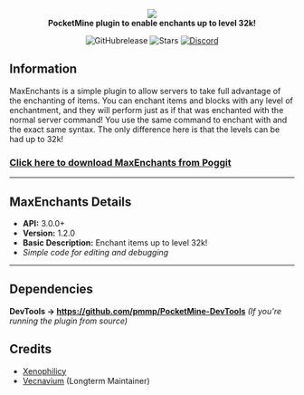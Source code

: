 <p align="center">
    <a href="https://github.com/Xenophilicy/MaxEnchants"><img src="https://github.com/Xenophilicy/MaxEnchants/blob/master/icon.png"></img></a><br>
    <b>PocketMine plugin to enable enchants up to level 32k!</b>
</p>

<p align="center">
    <img alt="GitHubrelease" src="https://img.shields.io/github/v/release/Xenophilicy/MaxEnchants?label=release&sort=semver">
      <img alt="Stars" src= "https://img.shields.io/github/stars/Xenophilicy/MaxEnchants?style=for-the-badge">
    <a href="https://discord.gg/6M9tGyWPjr"><img src="https://img.shields.io/discord/837701868649709568?label=discord&color=7289DA&logo=discord" alt="Discord" /></a>
</p>

## Information
MaxEnchants is a simple plugin to allow servers to take full advantage of the enchanting of items. You can enchant items and blocks with any level of enchantment, and they will perform just as if that was enchanted with the normal server command! You use the same command to enchant with and the exact same syntax. The only difference here is that the levels can be had up to 32k!

### [Click here to download MaxEnchants from Poggit](https://poggit.pmmp.io/p/MaxEnchants/)

***

## MaxEnchants Details
* **API:** 3.0.0+
* **Version:** 1.2.0
* **Basic Description:** Enchant items up to level 32k!
* *Simple code for editing and debugging*
***

## Dependencies
**DevTools → https://github.com/pmmp/PocketMine-DevTools** *(If you're running the plugin from source)*

## Credits
* [Xenophilicy](https://github.com/Xenophilicy/)
* [Vecnavium](https://github.com/Vecnavium/) (Longterm Maintainer)
